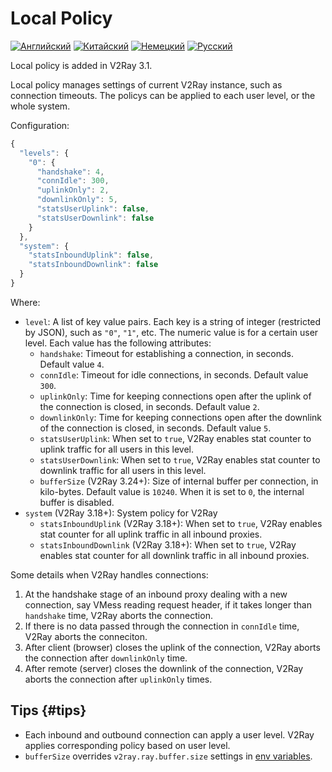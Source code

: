 # Local Policy

[![Английский](../resources/english.svg)](https://www.v2ray.com/en/configuration/policy.html) [![Китайский](../resources/chinese.svg)](https://www.v2ray.com/chapter_02/policy.html) [![Немецкий](../resources/german.svg)](https://www.v2ray.com/de/configuration/policy.html) [![Русский](../resources/russian.svg)](https://www.v2ray.com/ru/configuration/policy.html)

Local policy is added in V2Ray 3.1.

Local policy manages settings of current V2Ray instance, such as connection timeouts. The policys can be applied to each user level, or the whole system.

Configuration:

```javascript
{
  "levels": {
    "0": {
      "handshake": 4,
      "connIdle": 300,
      "uplinkOnly": 2,
      "downlinkOnly": 5,
      "statsUserUplink": false,
      "statsUserDownlink": false
    }
  },
  "system": {
    "statsInboundUplink": false,
    "statsInboundDownlink": false
  }
}
```

Where:

* `level`: A list of key value pairs. Each key is a string of integer (restricted by JSON), such as `"0"`, `"1"`, etc. The numeric value is for a certain user level. Each value has the following attributes: 
  * `handshake`: Timeout for establishing a connection, in seconds. Default value `4`.
  * `connIdle`: Timeout for idle connections, in seconds. Default value `300`.
  * `uplinkOnly`: Time for keeping connections open after the uplink of the connection is closed, in seconds. Default value `2`.
  * `downlinkOnly`: Time for keeping connections open after the downlink of the connection is closed, in seconds. Default value `5`.
  * `statsUserUplink`: When set to `true`, V2Ray enables stat counter to uplink traffic for all users in this level.
  * `statsUserDownlink`: When set to `true`, V2Ray enables stat counter to downlink traffic for all users in this level.
  * `bufferSize` (V2Ray 3.24+): Size of internal buffer per connection, in kilo-bytes. Default value is `10240`. When it is set to `0`, the internal buffer is disabled.
* `system` (V2Ray 3.18+): System policy for V2Ray 
  * `statsInboundUplink` (V2Ray 3.18+): When set to `true`, V2Ray enables stat counter for all uplink traffic in all inbound proxies.
  * `statsInboundDownlink` (V2Ray 3.18+): When set to `true`, V2Ray enables stat counter for all downlink traffic in all inbound proxies.

Some details when V2Ray handles connections:

1. At the handshake stage of an inbound proxy dealing with a new connection, say VMess reading request header, if it takes longer than `handshake` time, V2Ray aborts the connection.
2. If there is no data passed through the connection in `connIdle` time, V2Ray aborts the conneciton.
3. After client (browser) closes the uplink of the connection, V2Ray aborts the connection after `downlinkOnly` time.
4. After remote (server) closes the downlink of the connection, V2Ray aborts the connection after `uplinkOnly` times.

## Tips {#tips}

* Each inbound and outbound connection can apply a user level. V2Ray applies corresponding policy based on user level.
* `bufferSize` overrides `v2ray.ray.buffer.size` settings in [env variables](env.md#cache-size-per-connection).